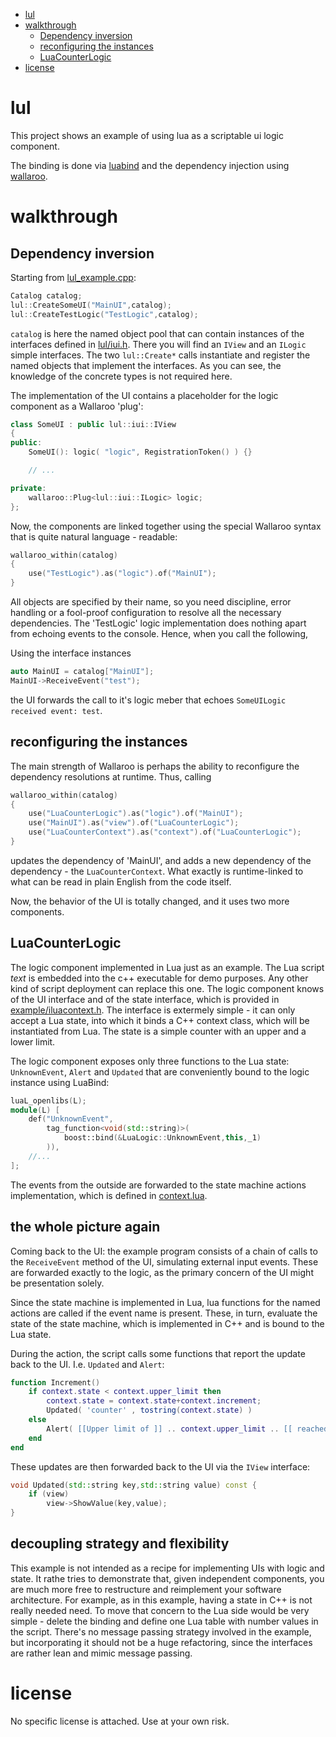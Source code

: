 - [lul](#lul)
- [walkthrough](#walkthrough)
	- [Dependency inversion](#dependency-inversion)
	- [reconfiguring the instances](#reconfiguring-the-instances)
	- [LuaCounterLogic](#luacounterlogic)
- [license](#license)

lul
===

This project shows an example of using lua as a scriptable ui logic component.

The binding is done via [luabind](http://www.rasterbar.com/products/luabind/docs.html)
and the dependency injection using [wallaroo](https://code.google.com/p/wallaroo/).

walkthrough
===========

Dependency inversion
--------------------

Starting from [lul_example.cpp](example/lul_example.cpp):

```cpp
Catalog catalog;
lul::CreateSomeUI("MainUI",catalog);
lul::CreateTestLogic("TestLogic",catalog);
```

`catalog` is here the named object pool that can contain instances of the interfaces defined in [lul/iui.h](lul/iui.h). There you will find an `IView` and an `ILogic` simple interfaces. The two `lul::Create*` calls instantiate and register the named objects that implement the interfaces. As you can see, the knowledge of the concrete types is not required here.

The implementation of the UI contains a placeholder for the logic component as a Wallaroo 'plug':

```cpp
class SomeUI : public lul::iui::IView
{
public:
	SomeUI(): logic( "logic", RegistrationToken() ) {}

	// ...

private:
	wallaroo::Plug<lul::iui::ILogic> logic;
};
```

Now, the components are linked together using the special Wallaroo syntax that is quite natural language - readable:

```cpp
wallaroo_within(catalog)
{
	use("TestLogic").as("logic").of("MainUI");
}
```

All objects are specified by their name, so you need discipline, error handling or a fool-proof configuration to resolve all the necessary dependencies. The 'TestLogic' logic implementation does nothing apart from echoing events to the console. Hence, when you call the following,

Using the interface instances

```cpp
auto MainUI = catalog["MainUI"];
MainUI->ReceiveEvent("test");
```

the UI forwards the call to it's logic meber that echoes `SomeUILogic received event: test`.

reconfiguring the instances
---------------------------

The main strength of Wallaroo is perhaps the ability to reconfigure the dependency resolutions at runtime. Thus, calling

```cpp
wallaroo_within(catalog)
{
	use("LuaCounterLogic").as("logic").of("MainUI");
	use("MainUI").as("view").of("LuaCounterLogic");
	use("LuaCounterContext").as("context").of("LuaCounterLogic");
}
```

updates the dependency of 'MainUI', and adds a new dependency of the dependency - the `LuaCounterContext`. What exactly is runtime-linked to what can be read in plain English from the code itself.

Now, the behavior of the UI is totally changed, and it uses two more components.

LuaCounterLogic
---------------

The logic component implemented in Lua just as an example. The Lua script _text_ is embedded into the c++ executable for demo purposes. Any other kind of script deployment can replace this one. The logic component knows of the UI interface and of the state interface, which is provided in [example/iluacontext.h](example/iluacontext.h). The interface is extermely simple - it can only accept a Lua state, into which it binds a C++ context class, which will be instantiated from Lua. The state is a simple counter with an upper and a lower limit.

The logic component exposes only three functions to the Lua state: `UnknownEvent`, `Alert` and `Updated` that are conveniently bound to the logic instance using LuaBind:

```cpp
luaL_openlibs(L);
module(L) [
	def("UnknownEvent",
		tag_function<void(std::string)>(
			boost::bind(&LuaLogic::UnknownEvent,this,_1)
		)),
	//...
];
```

The events from the outside are forwarded to the state machine actions implementation, which is defined in [context.lua](example/context.lua).

the whole picture again
-----------------------

Coming back to the UI: the example program consists of a chain of calls to the `ReceiveEvent` method of the UI, simulating external input events. These are forwarded exactly to the logic, as the primary concern of the UI might be presentation solely.

Since the state machine is implemented in Lua, lua functions for the named actions are called if the event name is present. These, in turn, evaluate the state of the state machine, which is implemented in C++ and is bound to the Lua state.

During the action, the script calls some functions that report the update back to the UI. I.e. `Updated` and `Alert`:

```lua
function Increment()
	if context.state < context.upper_limit then
		context.state = context.state+context.increment;
		Updated( 'counter' , tostring(context.state) )
	else
		Alert( [[Upper limit of ]] .. context.upper_limit .. [[ reached]] )
	end
end
```

These updates are then forwarded back to the UI via the `IView` interface:

```cpp
void Updated(std::string key,std::string value) const {
	if (view)
		view->ShowValue(key,value);
}
```

decoupling strategy and flexibility
-----------------------------------

This example is not intended as a recipe for implementing UIs with logic and state. It rathe tries to demonstrate that, given independent components, you are much more free to restructure and reimplement your software architecture. For example, as in this example, having a state in C++ is not really needed need. To move that concern to the Lua side would be very simple - delete the binding and define one Lua table with number values in the script. There's no message passing strategy involved in the example, but incorporating it should not be a huge refactoring, since the interfaces are rather lean and mimic message passing.

license
=======

No specific license is attached. Use at your own risk.
